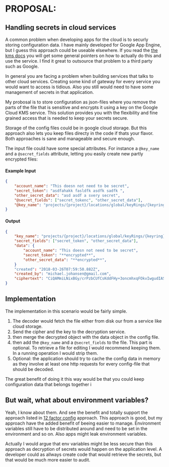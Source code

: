# PROPOSAL:
## Handling secrets in cloud services

A common problem when developing apps for the cloud is to securly storing configuration data. I have mainly developed for Google App Engine, but I guess this approach could be useable elsewhere. If you read the [the kms docs] you will get some general pointers on how to actually do this and use the service. I find it great to outsource that problem to a third party such as Google.

In general you are facing a problem when building services that talks to other cloud services. Creating some kind of gateway for every service you would want to access is tidious. Also you still would need to have some management of secrets in that application.

My probosal is to store configuration as json-files where you remove the parts of the file that is sensitive and encrypts it using a key on the Google Cloud KMS service. This solution provides you with the flexibility and fine grained access that is needed to keep your secrets secure.

Storage of the config files could be in google cloud storage. But this approach also lets you keep files directy in the code if thats your flavor. Both approaches is sane and manageable and secure enough.

The input file could have some special attributes. For instance a `@key_name` and a `@secret_fields` attribute, letting you easily create new partly encrypted files:

#### Example Input 

```json
{
    "account_name": "This doesn not need to be secret",
    "secret_token": "asdfahakk fasldfk asdfk sadfk ",
    "other_secret_data": "asd asdf a svery secret",
    "@secret_fields": ["secret_tokenc", "other_secret_data"],
    "@key_name": "projects/{project}/locations/global/keyRings/{keyring}/cryptoKeys/{key}"
}
```

#### Output

```json
{
    "key_name": "projects/{project}/locations/global/keyRings/{keyring}/cryptoKeys/{key}",
    "secret_fields": ["secret_token", "other_secret_data"],
    "data": {
        "account_name": "This doesn not need to be secret",
        "secret_token": "**encrypted**",
        "other_secret_data": "**encrypted**",
    }
    "created": "2018-03-26T07:59:50.882Z",
    "created_by": "michael.johansen@gmail.com",
    "ciphertext": "CiQAMmiLNixBGy/crPzbCUfCsKddFHy+3oncmhxqFOkvIwgudIASVACfhteQXjaPRrc5URl36QZIYkUa5MFVq2KPB7lNTqYcqFjLGYYAyaGXvYCyGJzy88vAJ8T3qijuCjifswKGKpLPrl+n999IhgwCIiiPUoVk+FMt1w=="
}
```

## Implementation

The implementation in this scenario would be fairly simple. 

1. The decoder would fetch the file either from disk our from a service like cloud storage.
2. Send the cipher and the key to the decryption service.
3. then merge the decrypted object with the data object in the config file.
4. then add the `@key_name` and a `@secret_fields` to the file. This part is optional. To retrieve a file for editing I would recommend keeping them. In a running operation I would strip them.
5. Optional: the application should try to cache the config data in memory as they involve at least one http requests for every config-file that should be decoded.

The great benefit of doing it this way would be that you could keep configuration data that belongs together i


## But wait, what about environment variables?
Yeah, I know about them. And see the benefit and totally support the approach listed in [12 factor config] approach. This approach is good, but my approach have the added benefit of beeing easier to manage. Environment variables still have to be distributed around and need to be set in the environment and so on. Also apps might leak environment variables.

Actually I would argue that env variables might be less secure than this approach as decryption of secrets would happen on the application level. A developer could as allways create code that would retrieve the secrets, but that would be much more easier to audit.

[the kms docs]: https://cloud.google.com/kms/docs/store-secrets
[12 factor config]: https://12factor.net/config
















